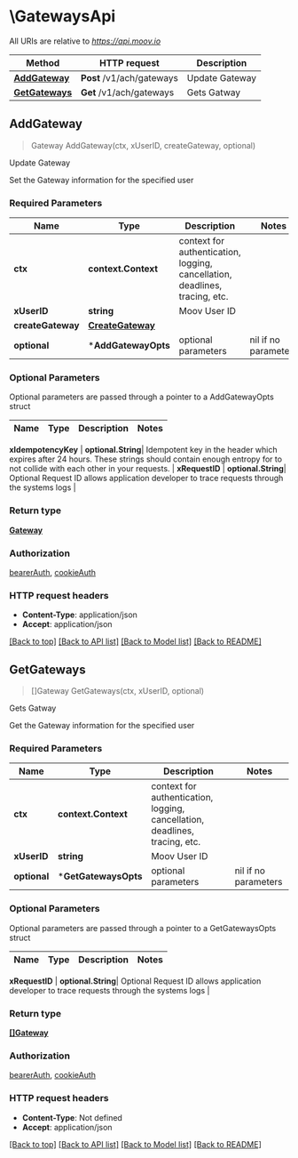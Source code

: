 # \GatewaysApi

All URIs are relative to *https://api.moov.io*

Method | HTTP request | Description
------------- | ------------- | -------------
[**AddGateway**](GatewaysApi.md#AddGateway) | **Post** /v1/ach/gateways | Update Gateway
[**GetGateways**](GatewaysApi.md#GetGateways) | **Get** /v1/ach/gateways | Gets Gatway



## AddGateway

> Gateway AddGateway(ctx, xUserID, createGateway, optional)

Update Gateway

Set the Gateway information for the specified user

### Required Parameters


Name | Type | Description  | Notes
------------- | ------------- | ------------- | -------------
**ctx** | **context.Context** | context for authentication, logging, cancellation, deadlines, tracing, etc.
**xUserID** | **string**| Moov User ID | 
**createGateway** | [**CreateGateway**](CreateGateway.md)|  | 
 **optional** | ***AddGatewayOpts** | optional parameters | nil if no parameters

### Optional Parameters

Optional parameters are passed through a pointer to a AddGatewayOpts struct


Name | Type | Description  | Notes
------------- | ------------- | ------------- | -------------


 **xIdempotencyKey** | **optional.String**| Idempotent key in the header which expires after 24 hours. These strings should contain enough entropy for to not collide with each other in your requests. | 
 **xRequestID** | **optional.String**| Optional Request ID allows application developer to trace requests through the systems logs | 

### Return type

[**Gateway**](Gateway.md)

### Authorization

[bearerAuth](../README.md#bearerAuth), [cookieAuth](../README.md#cookieAuth)

### HTTP request headers

- **Content-Type**: application/json
- **Accept**: application/json

[[Back to top]](#) [[Back to API list]](../README.md#documentation-for-api-endpoints)
[[Back to Model list]](../README.md#documentation-for-models)
[[Back to README]](../README.md)


## GetGateways

> []Gateway GetGateways(ctx, xUserID, optional)

Gets Gatway

Get the Gateway information for the specified user

### Required Parameters


Name | Type | Description  | Notes
------------- | ------------- | ------------- | -------------
**ctx** | **context.Context** | context for authentication, logging, cancellation, deadlines, tracing, etc.
**xUserID** | **string**| Moov User ID | 
 **optional** | ***GetGatewaysOpts** | optional parameters | nil if no parameters

### Optional Parameters

Optional parameters are passed through a pointer to a GetGatewaysOpts struct


Name | Type | Description  | Notes
------------- | ------------- | ------------- | -------------

 **xRequestID** | **optional.String**| Optional Request ID allows application developer to trace requests through the systems logs | 

### Return type

[**[]Gateway**](Gateway.md)

### Authorization

[bearerAuth](../README.md#bearerAuth), [cookieAuth](../README.md#cookieAuth)

### HTTP request headers

- **Content-Type**: Not defined
- **Accept**: application/json

[[Back to top]](#) [[Back to API list]](../README.md#documentation-for-api-endpoints)
[[Back to Model list]](../README.md#documentation-for-models)
[[Back to README]](../README.md)

